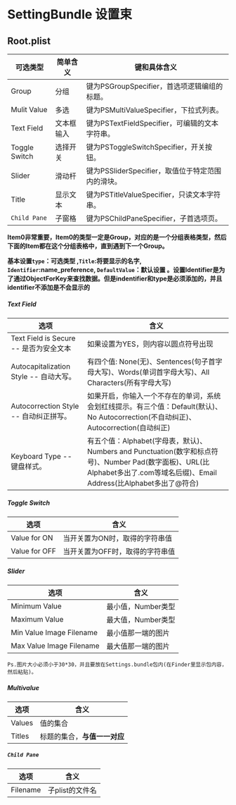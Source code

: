 
# SettingBundle  设置束

## Root.plist

可选类型|简单含义|键和具体含义
----|----|----
Group|分组|键为PSGroupSpecifier，首选项逻辑编组的标题。
Mulit Value|多选|键为PSMultiValueSpecifier，下拉式列表。
Text Field|文本框输入|键为PSTextFieldSpecifier，可编辑的文本字符串。
Toggle Switch|选择开关|键为PSToggleSwitchSpecifier，开关按钮。
Slider|滑动杆|键为PSSliderSpecifier，取值位于特定范围内的滑块。
Title|显示文本|键为PSTitleValueSpecifier，只读文本字符串。
`Child Pane`|子窗格|键为PSChildPaneSpecifier，子首选项页。


**Item0非常重要，Item0的类型一定是Group，对应的是一个分组表格类型，然后下面的Item都在这个分组表格中，直到遇到下一个Group。**

**基本设置`type`：可选类型 ,`Title`:将要显示的名字, `Identifier`:name_preference, `DefaultValue`：默认设置 。设置Identifier是为了通过ObjectForKey来查找数据。但是indentifier和type是必须添加的，并且identifier不添加是不会显示的**

##### Text Field

选项|含义
----|----
Text Field is Secure -- 是否为安全文本|如果设置为YES，则内容以圆点符号出现
Autocapitalization Style -- 自动大写。|有四个值: None(无)、Sentences(句子首字母大写)、Words(单词首字母大写)、All Characters(所有字母大写)
Autocorrection Style -- 自动纠正拼写。|如果开启，你输入一个不存在的单词，系统会划红线提示。有三个值：Default(默认)、No Autocorrection(不自动纠正)、Autocorrection(自动纠正)
Keyboard Type -- 键盘样式。|有五个值：Alphabet(字母表，默认)、Numbers and Punctuation(数字和标点符号)、Number Pad(数字面板)、URL(比Alphabet多出了.com等域名后缀)、Email Address(比Alphabet多出了@符合)


##### Toggle Switch

选项|含义
---|---
Value for ON |当开关置为ON时，取得的字符串值
Value for OFF | 当开关置为OFF时，取得的字符串值

##### Slider

选项|含义
---|---
Minimum Value | 最小值，Number类型
Maximum Value | 最大值，Number类型
Min Value Image Filename | 最小值那一端的图片
Max Value Image Filename | 最大值那一端的图片

`Ps.图片大小必须小于30*30，并且要放在Settings.bundle包内(在Finder里显示包内容，然后粘贴)。`

##### Multivalue

选项|含义
-----|----
Values | 值的集合
Titles | 标题的集合，**与值一一对应**

##### `Child Pane`

选项|含义
---|---
Filename | 子plist的文件名

